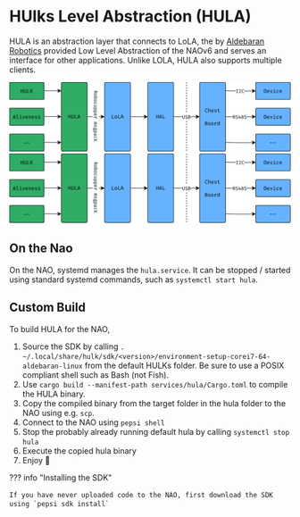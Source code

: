 # HUlks Level Abstraction (HULA)

HULA is an abstraction layer that connects to LoLA, the by [Aldebaran Robotics](https://corporate-internal-prod.aldebaran.com/) provided Low Level Abstraction of the NAOv6 and serves an interface for other applications.
Unlike LOLA, HULA also supports multiple clients.

![Overview Diagram](./hula-overview-light.svg#only-light)
![Overview Diagram](./hula-overview-dark.svg#only-dark)

## On the Nao

On the NAO, systemd manages the `hula.service`.
It can be stopped / started using standard systemd commands, such as `systemctl start hula`.

## Custom Build

To build HULA for the NAO,

1. Source the SDK by calling `. ~/.local/share/hulk/sdk/<version>/environment-setup-corei7-64-aldebaran-linux` from the default HULKs folder.
   Be sure to use a POSIX compliant shell such as Bash (not Fish).
2. Use `cargo build --manifest-path services/hula/Cargo.toml` to compile the HULA binary.
3. Copy the compiled binary from the target folder in the hula folder to the NAO using e.g. `scp`.
4. Connect to the NAO using `pepsi shell`
5. Stop the probably already running default hula by calling `systemctl stop hula`
6. Execute the copied hula binary
7. Enjoy 🚀

??? info "Installing the SDK"

    If you have never uploaded code to the NAO, first download the SDK using `pepsi sdk install`
